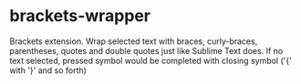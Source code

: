 brackets-wrapper
================

Brackets extension. Wrap selected text with braces, curly-braces, parentheses, quotes and double quotes just like Sublime Text does. If no text selected, pressed symbol would be completed with closing symbol ('{' with '}' and so forth)
